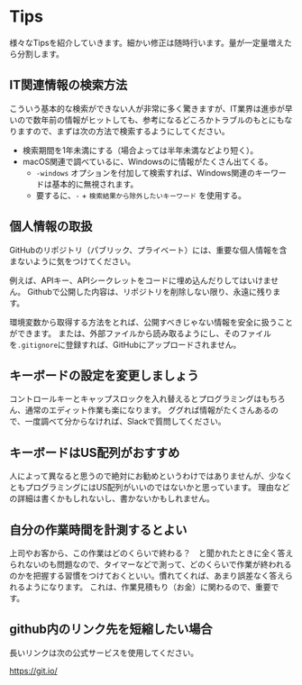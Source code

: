 # Tips

様々なTipsを紹介していきます。細かい修正は随時行います。量が一定量増えたら分割します。

## IT関連情報の検索方法

こういう基本的な検索ができない人が非常に多く驚きますが、IT業界は進歩が早いので数年前の情報がヒットしても、参考になるどころかトラブルのもとにもなりますので、まずは次の方法で検索するようにしてください。

- 検索期間を1年未満にする（場合よっては半年未満などより短く）。
- macOS関連で調べているに、Windowsのに情報がたくさん出てくる。
    - `-windows` オプションを付加して検索すれば、Windows関連のキーワードは基本的に無視されます。
    - 要するに、`-` + `検索結果から除外したいキーワード` を使用する。

## 個人情報の取扱

GitHubのリポジトリ（パブリック、プライベート）には、重要な個人情報を含まないように気をつけてください。

例えば、APIキー、APIシークレットをコードに埋め込んだりしてはいけません。
Githubで公開した内容は、リポジトリを削除しない限り、永遠に残ります。

環境変数から取得する方法をとれば、公開すべきじゃない情報を安全に扱うことができます。
または、外部ファイルから読み取るようにし、そのファイルを`.gitignore`に登録すれば、GitHubにアップロードされません。

## キーボードの設定を変更しましょう

コントロールキーとキャップスロックを入れ替えるとプログラミングはもちろん、通常のエディット作業も楽になります。
ググれば情報がたくさんあるので、一度調べて分からなければ、Slackで質問してください。

## キーボードはUS配列がおすすめ

人によって異なると思うので絶対にお勧めというわけではありませんが、少なくともプログラミングにはUS配列がいいのではないかと思っています。
理由などの詳細は書くかもしれないし、書かないかもしれません。

## 自分の作業時間を計測するとよい

上司やお客から、この作業はどのくらいで終わる？　と聞かれたときに全く答えられないのも問題なので、タイマーなどで測って、どのくらいで作業が終われるのかを把握する習慣をつけておくといい。慣れてくれば、あまり誤差なく答えられるようになります。
これは、作業見積もり（お金）に関わるので、重要です。

## github内のリンク先を短縮したい場合

長いリンクは次の公式サービスを使用してください。

https://git.io/
